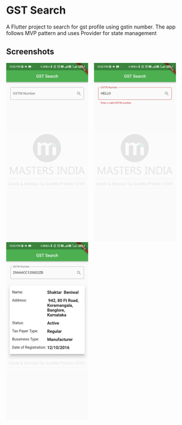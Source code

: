 # GST Search

A Flutter project to search for gst profile using gstin number.
The app follows MVP pattern and uses Provider for state management

## Screenshots

<img src="./screenshots/1.jpg" height="480px">&nbsp;&nbsp;&nbsp;&nbsp;<img src="./screenshots/2.jpg" height="480px">&nbsp;&nbsp;&nbsp;&nbsp;<img src="./screenshots/3.jpg" height="480px">